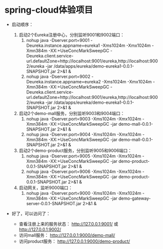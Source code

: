 # spring-cloud体验项目

- 启动顺序：
    1. 启动2个Eureka注册中心，分别监听9001和9002端口：
        1. nohup java -Dserver.port=9001 -Deureka.instance.appname=eureka1 -Xms1024m -Xmx1024m -Xmn384m -XX:+UseConcMarkSweepGC -Deureka.client.service-url.defaultZone=http://localhost:9001/eureka,http://localhost:9002/eureka -jar /data/apps/eureka/demo-eureka1-0.0.1-SNAPSHOT.jar 2>&1 &
        2. nohup java -Dserver.port=9002 -Deureka.instance.appname=eureka2 -Xms1024m -Xmx1024m -Xmn384m -XX:+UseConcMarkSweepGC -Deureka.client.service-url.defaultZone=http://localhost:9001/eureka,http://localhost:9002/eureka -jar /data/apps/eureka/demo-eureka1-0.0.1-SNAPSHOT.jar 2>&1 &
    2. 启动2个demo-mall服务，分别监听9003和9004端口：
        1. nohup java -Dserver.port=9003 -Xms1024m -Xmx1024m -Xmn384m -XX:+UseConcMarkSweepGC -jar demo-mall-0.0.1-SNAPSHOT.jar 2>&1 &
        2. nohup java -Dserver.port=9004 -Xms1024m -Xmx1024m -Xmn384m -XX:+UseConcMarkSweepGC -jar demo-mall-0.0.1-SNAPSHOT.jar 2>&1 &
    3. 启动2个demo-product服务，分别监听9005和9006端口：
        1. nohup java -Dserver.port=9005 -Xms1024m -Xmx1024m -Xmn384m -XX:+UseConcMarkSweepGC -jar demo-product-0.0.1-SNAPSHOT.jar 2>&1 &
        2. nohup java -Dserver.port=9006 -Xms1024m -Xmx1024m -Xmn384m -XX:+UseConcMarkSweepGC -jar demo-product-0.0.1-SNAPSHOT.jar 2>&1 &
    4. 启动网关，监听9000端口：
        1. nohup java -Dserver.port=9000 -Xms1024m -Xmx1024m -Xmn384m -XX:+UseConcMarkSweepGC -jar demo-gateway-server-0.0.1-SNAPSHOT.jar 2>&1 &

- 好了，可以访问了：
    * 查看注册上来的服务状态： http://127.0.0.1:9001/ 或 http://127.0.0.1:9002/
    * 访问mall服务： http://127.0.0.1:9000/demo-mall/
    * 访问product服务： http://127.0.0.1:9000/demo-product/

    